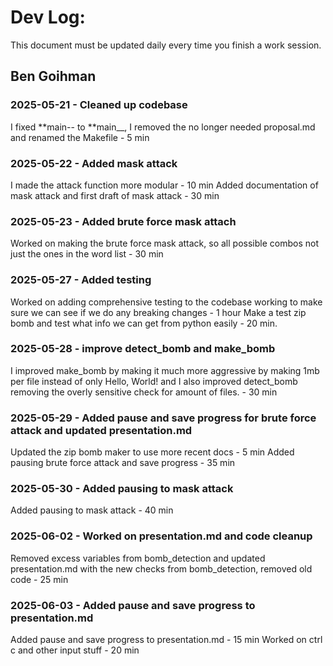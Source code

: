 # Dev Log:

This document must be updated daily every time you finish a work session.

## Ben Goihman

### 2025-05-21 - Cleaned up codebase

I fixed **main-- to **main\_\_, I removed the no longer needed proposal.md and renamed the Makefile - 5 min

### 2025-05-22 - Added mask attack

I made the attack function more modular - 10 min
Added documentation of mask attack and first draft of mask attack - 30 min

### 2025-05-23 - Added brute force mask attach

Worked on making the brute force mask attack, so all possible combos not just the ones in the word list - 30 min

### 2025-05-27 - Added testing

Worked on adding comprehensive testing to the codebase working to make sure we can see if we do any breaking changes - 1 hour
Make a test zip bomb and test what info we can get from python easily - 20 min.

### 2025-05-28 - improve detect_bomb and make_bomb

I improved make_bomb by making it much more aggressive by making 1mb per file instead of only Hello, World! and I also improved detect_bomb removing the overly sensitive check for amount of files. - 30 min

### 2025-05-29 - Added pause and save progress for brute force attack and updated presentation.md

Updated the zip bomb maker to use more recent docs - 5 min
Added pausing brute force attack and save progress - 35 min

### 2025-05-30 - Added pausing to mask attack

Added pausing to mask attack - 40 min

### 2025-06-02 - Worked on presentation.md and code cleanup 

Removed excess variables from bomb_detection and updated presentation.md with the new checks from bomb_detection, removed old code - 25 min

### 2025-06-03 - Added pause and save progress to presentation.md
Added pause and save progress to presentation.md - 15 min
Worked on ctrl c and other input stuff - 20 min